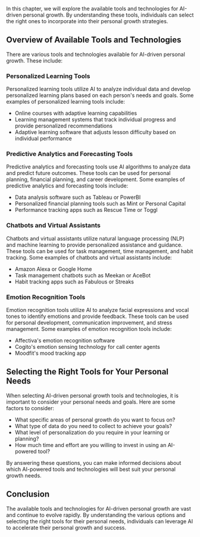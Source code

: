 
In this chapter, we will explore the available tools and technologies for AI-driven personal growth. By understanding these tools, individuals can select the right ones to incorporate into their personal growth strategies.

Overview of Available Tools and Technologies
--------------------------------------------

There are various tools and technologies available for AI-driven personal growth. These include:

### Personalized Learning Tools

Personalized learning tools utilize AI to analyze individual data and develop personalized learning plans based on each person's needs and goals. Some examples of personalized learning tools include:

* Online courses with adaptive learning capabilities
* Learning management systems that track individual progress and provide personalized recommendations
* Adaptive learning software that adjusts lesson difficulty based on individual performance

### Predictive Analytics and Forecasting Tools

Predictive analytics and forecasting tools use AI algorithms to analyze data and predict future outcomes. These tools can be used for personal planning, financial planning, and career development. Some examples of predictive analytics and forecasting tools include:

* Data analysis software such as Tableau or PowerBI
* Personalized financial planning tools such as Mint or Personal Capital
* Performance tracking apps such as Rescue Time or Toggl

### Chatbots and Virtual Assistants

Chatbots and virtual assistants utilize natural language processing (NLP) and machine learning to provide personalized assistance and guidance. These tools can be used for task management, time management, and habit tracking. Some examples of chatbots and virtual assistants include:

* Amazon Alexa or Google Home
* Task management chatbots such as Meekan or AceBot
* Habit tracking apps such as Fabulous or Streaks

### Emotion Recognition Tools

Emotion recognition tools utilize AI to analyze facial expressions and vocal tones to identify emotions and provide feedback. These tools can be used for personal development, communication improvement, and stress management. Some examples of emotion recognition tools include:

* Affectiva's emotion recognition software
* Cogito's emotion sensing technology for call center agents
* Moodfit's mood tracking app

Selecting the Right Tools for Your Personal Needs
-------------------------------------------------

When selecting AI-driven personal growth tools and technologies, it is important to consider your personal needs and goals. Here are some factors to consider:

* What specific areas of personal growth do you want to focus on?
* What type of data do you need to collect to achieve your goals?
* What level of personalization do you require in your learning or planning?
* How much time and effort are you willing to invest in using an AI-powered tool?

By answering these questions, you can make informed decisions about which AI-powered tools and technologies will best suit your personal growth needs.

Conclusion
----------

The available tools and technologies for AI-driven personal growth are vast and continue to evolve rapidly. By understanding the various options and selecting the right tools for their personal needs, individuals can leverage AI to accelerate their personal growth and success.

